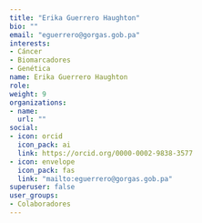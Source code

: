 ```yaml
---
title: "Erika Guerrero Haughton"
bio: ""
email: "eguerrero@gorgas.gob.pa"
interests:
- Cáncer
- Biomarcadores
- Genética
name: Erika Guerrero Haughton
role: 
weight: 9
organizations:
- name: 
  url: ""
social:
- icon: orcid
  icon_pack: ai
  link: https://orcid.org/0000-0002-9838-3577
- icon: envelope
  icon_pack: fas
  link: "mailto:eguerrero@gorgas.gob.pa"
superuser: false
user_groups:
- Colaboradores
---
```

